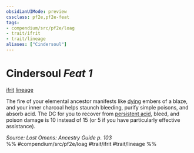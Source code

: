 ```yaml
---
obsidianUIMode: preview
cssclass: pf2e,pf2e-feat
tags:
- compendium/src/pf2e/loag
- trait/ifrit
- trait/lineage
aliases: ["Cindersoul"]
---
```

# Cindersoul  *Feat 1*  
[ifrit](/rules/traits/ifrit-b2.md)  [lineage](/rules/traits/lineage-apg.md)  


The fire of your elemental ancestor manifests like [dying](/rules/conditions.md#Dying) embers of a blaze, and your inner charcoal helps staunch bleeding, purify simple poisons, and absorb acid. The DC for you to recover from [persistent acid](/rules/conditions.md#Persistent%20Damage), bleed, and poison damage is 10 instead of 15 (or 5 if you have particularly effective assistance).

*Source: Lost Omens: Ancestry Guide p. 103*  
%% #compendium/src/pf2e/loag #trait/ifrit #trait/lineage %%